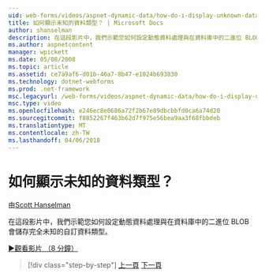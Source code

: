 ```yaml
---
uid: web-forms/videos/aspnet-dynamic-data/how-do-i-display-unknown-datatypes
title: 如何顯示未知的資料類型？ | Microsoft Docs
author: shanselman
description: 在這段影片中，我們示範您如何設定動態資料處理與在資料庫中的二進位 BLOB 會儲存完全未知的自訂資料類型。
ms.author: aspnetcontent
manager: wpickett
ms.date: 05/08/2008
ms.topic: article
ms.assetid: ce7a9af6-d01b-46a7-8b47-e1024b693830
ms.technology: dotnet-webforms
ms.prod: .net-framework
msc.legacyurl: /web-forms/videos/aspnet-dynamic-data/how-do-i-display-unknown-datatypes
msc.type: video
ms.openlocfilehash: e246ec8e0686a72f2b67e89dbcbbfd0ca6a74d20
ms.sourcegitcommit: f8852267f463b62d7f975e56bea9aa3f68fbbdeb
ms.translationtype: MT
ms.contentlocale: zh-TW
ms.lasthandoff: 04/06/2018
---
```

<a name="how-do-i-display-unknown-datatypes"></a>如何顯示未知的資料類型？
====================
由[Scott Hanselman](https://github.com/shanselman)

在這段影片中，我們示範您如何設定動態資料處理與在資料庫中的二進位 BLOB 會儲存完全未知的自訂資料類型。

[&#9654;觀看影片 （8 分鐘）](https://channel9.msdn.com/Blogs/ASP-NET-Site-Videos/how-do-i-display-unknown-datatypes)

> [!div class="step-by-step"]
> [上一頁](how-do-i-make-custom-pages.md)
> [下一頁](how-do-i-use-a-dynamiccontrol-in-listview-and-detailsview-controls.md)
